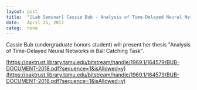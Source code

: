 ```yaml
---
layout: post
title:  "[Lab Seminar] Cassie Bub - Analysis of Time-Delayed Neural Networks in Ball Catching Task"
date:   April 25, 2017
categ:  none
---
```




Cassie Bub (undergraduate honors student) will present her thesis "Analysis of Time-Delayed Neural Networks in Ball Catching Task".



[https://oaktrust.library.tamu.edu/bitstream/handle/1969.1/164579/BUB-DOCUMENT-2018.pdf?sequence=1&isAllowed=y](https://oaktrust.library.tamu.edu/bitstream/handle/1969.1/164579/BUB-DOCUMENT-2018.pdf?sequence=1&isAllowed=y)

 

